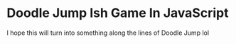 # Doodle Jump Ish Game In JavaScript  

I hope this will turn into something along the lines of Doodle Jump lol
